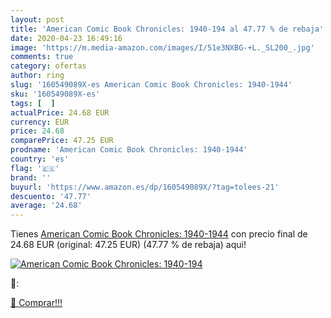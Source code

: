 ```yaml
---
layout: post
title: 'American Comic Book Chronicles: 1940-194 al 47.77 % de rebaja'
date: 2020-04-23 16:49:16
image: 'https://m.media-amazon.com/images/I/51e3NXBG-+L._SL200_.jpg'
comments: true
category: ofertas
author: ring
slug: '160549089X-es American Comic Book Chronicles: 1940-1944'
sku: '160549089X-es'
tags: [  ]
actualPrice: 24.68 EUR
currency: EUR
price: 24.68
comparePrice: 47.25 EUR
prodname: 'American Comic Book Chronicles: 1940-1944'
country: 'es'
flag: '🇪🇸'
brand: ''
buyurl: 'https://www.amazon.es/dp/160549089X/?tag=tolees-21'
descuento: '47.77'
average: '24.68'
---
```


Tienes [American Comic Book Chronicles: 1940-1944](https://www.amazon.es/dp/160549089X/?tag=tolees-21) con precio final de  24.68 EUR (original: 47.25 EUR) (47.77 %  de rebaja) aqui!

[![American Comic Book Chronicles: 1940-194](https://m.media-amazon.com/images/I/51e3NXBG-+L._SL200_.jpg)](https://www.amazon.es/dp/160549089X/?tag=tolees-21)

🔎:


[🛒 Comprar!!!](https://www.amazon.es/dp/160549089X/?tag=tolees-21)
